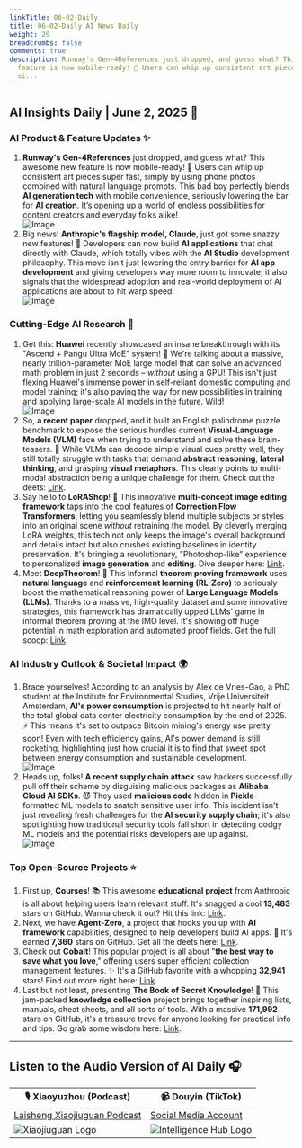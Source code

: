 ```yaml
---
linkTitle: 06-02-Daily
title: 06-02-Daily AI News Daily
weight: 29
breadcrumbs: false
comments: true
description: Runway's Gen-4References just dropped, and guess what? This awesome new
  feature is now mobile-ready! 📱 Users can whip up consistent art pieces super fast,
  si...
---
```

## AI Insights Daily | June 2, 2025 🚀

### **AI Product & Feature Updates ✨**

1.  **Runway's Gen-4References** just dropped, and guess what? This awesome new feature is now mobile-ready! 📱 Users can whip up consistent art pieces super fast, simply by using phone photos combined with natural language prompts. This bad boy perfectly blends **AI generation tech** with mobile convenience, seriously lowering the bar for **AI creation**. It’s opening up a world of endless possibilities for content creators and everyday folks alike!
    <br/> ![Image](https://cdn.jsdmirror.com/gh/justlovemaki/imagehub@main/images/2025/07/news_01k0253aybfg1rk90dmraa9j3w.avif) <br/>
2.  Big news! **Anthropic's flagship model, Claude**, just got some snazzy new features! 🤩 Developers can now build **AI applications** that chat directly with Claude, which totally vibes with the **AI Studio** development philosophy. This move isn't just lowering the entry barrier for **AI app development** and giving developers way more room to innovate; it also signals that the widespread adoption and real-world deployment of AI applications are about to hit warp speed!
    <br/> ![Image](https://cdn.jsdmirror.com/gh/justlovemaki/imagehub@main/images/2025/07/news_01k0253c6zfzg8wrn1yscdr5zw.avif) <br/>

### **Cutting-Edge AI Research 🧪**

1.  Get this: **Huawei** recently showcased an insane breakthrough with its "Ascend + Pangu Ultra MoE" system! 🤯 We're talking about a massive, nearly trillion-parameter MoE large model that can solve an advanced math problem in just 2 seconds – *without* using a GPU! This isn't just flexing Huawei's immense power in self-reliant domestic computing and model training; it's also paving the way for new possibilities in training and applying large-scale AI models in the future. Wild!
    <br/> ![Image](https://cdn.jsdmirror.com/gh/justlovemaki/imagehub@main/images/2025/07/news_01k0253hbnemn8dh186w4p6p6k.avif) <br/>
2.  So, **a recent paper** dropped, and it built an English palindrome puzzle benchmark to expose the serious hurdles current **Visual-Language Models (VLM)** face when trying to understand and solve these brain-teasers. 🤔 While VLMs can decode simple visual cues pretty well, they still totally struggle with tasks that demand **abstract reasoning**, **lateral thinking**, and grasping **visual metaphors**. This clearly points to multi-modal abstraction being a unique challenge for them. Check out the deets: [Link](https://arxiv.org/abs/2505.23759).
3.  Say hello to **LoRAShop**! 🎨 This innovative **multi-concept image editing framework** taps into the cool features of **Correction Flow Transformers**, letting you seamlessly blend multiple subjects or styles into an original scene *without* retraining the model. By cleverly merging LoRA weights, this tech not only keeps the image's overall background and details intact but also crushes existing baselines in identity preservation. It's bringing a revolutionary, "Photoshop-like" experience to personalized **image generation** and **editing**. Dive deeper here: [Link](https://arxiv.org/abs/2505.23758).
4.  Meet **DeepTheorem**! 🔢 This informal **theorem proving framework** uses **natural language** and **reinforcement learning (RL-Zero)** to seriously boost the mathematical reasoning power of **Large Language Models (LLMs)**. Thanks to a massive, high-quality dataset and some innovative strategies, this framework has dramatically upped LLMs' game in informal theorem proving at the IMO level. It's showing off huge potential in math exploration and automated proof fields. Get the full scoop: [Link](https://arxiv.org/abs/2505.23754).

### **AI Industry Outlook & Societal Impact 🌍**

1.  Brace yourselves! According to an analysis by Alex de Vries-Gao, a PhD student at the Institute for Environmental Studies, Vrije Universiteit Amsterdam, **AI's power consumption** is projected to hit nearly half of the total global data center electricity consumption by the end of 2025. ⚡ This means it's set to outpace Bitcoin mining's energy use pretty soon! Even with tech efficiency gains, AI's power demand is still rocketing, highlighting just how crucial it is to find that sweet spot between energy consumption and sustainable development.
    <br/> ![Image](https://cdn.jsdmirror.com/gh/justlovemaki/imagehub@main/images/2025/07/news_01k0253nf9e0n87swn53daqkb8.avif) <br/>
2.  Heads up, folks! **A recent supply chain attack** saw hackers successfully pull off their scheme by disguising malicious packages as **Alibaba Cloud AI SDKs**. 😈 They used **malicious code** hidden in **Pickle**-formatted ML models to snatch sensitive user info. This incident isn't just revealing fresh challenges for the **AI security supply chain**; it's also spotlighting how traditional security tools fall short in detecting dodgy ML models and the potential risks developers are up against.
    <br/> ![Image](https://cdn.jsdmirror.com/gh/justlovemaki/imagehub@main/images/2025/07/news_01k0253rrdf8fta4b6fym16mdq.avif) <br/>

### **Top Open-Source Projects ⭐**

1.  First up, **Courses**! 📚 This awesome **educational project** from Anthropic is all about helping users learn relevant stuff. It's snagged a cool **13,483** stars on GitHub. Wanna check it out? Hit this link: [Link](https://github.com/anthropics/courses).
2.  Next, we have **Agent-Zero**, a project that hooks you up with **AI framework** capabilities, designed to help developers build AI apps. 🤖 It's earned **7,360** stars on GitHub. Get all the deets here: [Link](https://github.com/frdel/agent-zero).
3.  Check out **Cobalt**! This popular project is all about "**the best way to save what you love**," offering users super efficient collection management features. ✨ It's a GitHub favorite with a whopping **32,941** stars! Find out more right here: [Link](https://github.com/imputnet/cobalt).
4.  Last but not least, presenting **The Book of Secret Knowledge**! 📖 This jam-packed **knowledge collection** project brings together inspiring lists, manuals, cheat sheets, and all sorts of tools. With a massive **171,992** stars on GitHub, it's a treasure trove for anyone looking for practical info and tips. Go grab some wisdom here: [Link](https://github.com/trimstray/the-book-of-secret-knowledge).

---

## **Listen to the Audio Version of AI Daily** 🎧

| 🎙️ **Xiaoyuzhou (Podcast)** | 📹 **Douyin (TikTok)** |
| --- | --- |
| [Laisheng Xiaojiuguan Podcast](https://www.xiaoyuzhoufm.com/podcast/683c62b7c1ca9cf575a5030e) | [Social Media Account](https://www.douyin.com/user/MS4wLjABAAAAwpwqPQlu38sO38VyWgw9ZjDEnN4bMR5j8x111UxpseHR9DpB6-CveI5KRXOWuFwG) |
| ![Xiaojiuguan Logo](https://cdn.jsdmirror.com/gh/justlovemaki/imagehub@main/logo/f959f7984e9163fc50d3941d79a7f262.md.png) | ![Intelligence Hub Logo](https://cdn.jsdmirror.com/gh/justlovemaki/imagehub@main/logo/7fc30805eeb831e1e2baa3a240683ca3.md.png) |